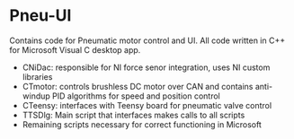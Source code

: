 # Pneu-UI
Contains code for Pneumatic motor control and UI. All code written in C++ for Microsoft Visual C desktop app.
  - CNiDac: responsible for NI force senor integration, uses NI custom libraries
  - CTmotor: controls brushless DC motor over CAN and contains anti-windup PID algorithms for speed and position control
  - CTeensy: interfaces with Teensy board for pneumatic valve control
  - TTSDlg: Main script that interfaces makes calls to all scripts
  - Remaining scripts necessary for correct functioning in Microsoft
